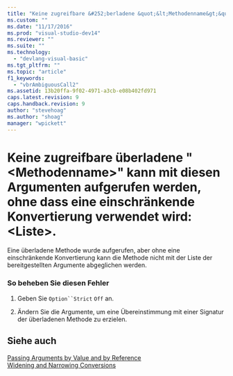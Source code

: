 ```yaml
---
title: "Keine zugreifbare &#252;berladene &quot;&lt;Methodenname&gt;&quot; kann mit diesen Argumenten aufgerufen werden, ohne dass eine einschr&#228;nkende Konvertierung verwendet wird: &lt;Liste&gt;. | Microsoft Docs"
ms.custom: ""
ms.date: "11/17/2016"
ms.prod: "visual-studio-dev14"
ms.reviewer: ""
ms.suite: ""
ms.technology: 
  - "devlang-visual-basic"
ms.tgt_pltfrm: ""
ms.topic: "article"
f1_keywords: 
  - "vbrAmbiguousCall2"
ms.assetid: 13b20ffa-9f02-4971-a3cb-e08b402fd971
caps.latest.revision: 9
caps.handback.revision: 9
author: "stevehoag"
ms.author: "shoag"
manager: "wpickett"
---
```

# Keine zugreifbare &#252;berladene &quot;&lt;Methodenname&gt;&quot; kann mit diesen Argumenten aufgerufen werden, ohne dass eine einschr&#228;nkende Konvertierung verwendet wird: &lt;Liste&gt;.
Eine überladene Methode wurde aufgerufen, aber ohne eine einschränkende Konvertierung kann die Methode nicht mit der Liste der bereitgestellten Argumente abgeglichen werden.  
  
### So beheben Sie diesen Fehler  
  
1.  Geben Sie `Option``Strict` `Off` an.  
  
2.  Ändern Sie die Argumente, um eine Übereinstimmung mit einer Signatur der überladenen Methode zu erzielen.  
  
## Siehe auch  
 [Passing Arguments by Value and by Reference](../../visual-basic/programming-guide/language-features/procedures/passing-arguments-by-value-and-by-reference.md)   
 [Widening and Narrowing Conversions](../../visual-basic/programming-guide/language-features/data-types/widening-and-narrowing-conversions.md)